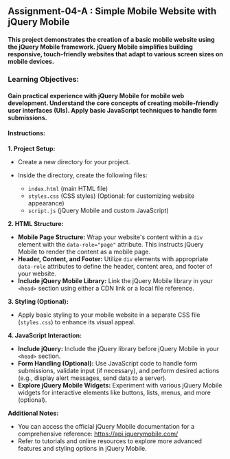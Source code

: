 ## Assignment-04-A : Simple Mobile Website with jQuery Mobile

#### This project demonstrates the creation of a basic mobile website using the jQuery Mobile framework. jQuery Mobile simplifies building responsive, touch-friendly websites that adapt to various screen sizes on mobile devices.

### Learning Objectives:

#### Gain practical experience with jQuery Mobile for mobile web development. Understand the core concepts of creating mobile-friendly user interfaces (UIs). Apply basic JavaScript techniques to handle form submissions.

#### Instructions:

**1. Project Setup:**

- Create a new directory for your project.
- Inside the directory, create the following files:

  - `index.html` (main HTML file)
  - `styles.css` (CSS styles) (Optional: for customizing website appearance)
  - `script.js` (jQuery Mobile and custom JavaScript)

**2. HTML Structure:**

- **Mobile Page Structure:** Wrap your website's content within a `div` element with the `data-role="page"` attribute. This instructs jQuery Mobile to render the content as a mobile page.
- **Header, Content, and Footer:** Utilize `div` elements with appropriate `data-role` attributes to define the header, content area, and footer of your website.
- **Include jQuery Mobile Library:** Link the jQuery Mobile library in your `<head>` section using either a CDN link or a local file reference.

**3. Styling (Optional):**

- Apply basic styling to your mobile website in a separate CSS file (`styles.css`) to enhance its visual appeal.

**4. JavaScript Interaction:**

- **Include jQuery:** Include the jQuery library before jQuery Mobile in your `<head>` section.
- **Form Handling (Optional):** Use JavaScript code to handle form submissions, validate input (if necessary), and perform desired actions (e.g., display alert messages, send data to a server).
- **Explore jQuery Mobile Widgets:** Experiment with various jQuery Mobile widgets for interactive elements like buttons, lists, menus, and more (optional).

**Additional Notes:**

- You can access the official jQuery Mobile documentation for a comprehensive reference: https://api.jquerymobile.com/
- Refer to tutorials and online resources to explore more advanced features and styling options in jQuery Mobile.
